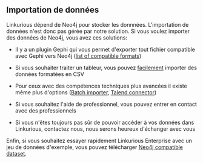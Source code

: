 ## Importation de données

Linkurious dépend de Neo4j pour stocker les donnnées. L'importation de données n'est donc pas gérée par notre solution. Si vous voulez importer des données de Neo4j, vous avez ces solutions: 

* Il y a un plugin Gephi qui vous permet d'exporter tout fichier compatible avec Gephi vers Neo4j ([list of compatible formats](http://gephi.org/users/supported-graph-formats/))

* Si vous souhaiter traiter un tableur, vous pouvez [facilement](http://blog.neo4j.org/2013/03/importing-data-into-neo4j-spreadsheet.html) importer des données formatées en CSV

* Pour ceux avec des compétences techniques plus avancées il existe même plus d'options ([Batch importer](https://github.com/jexp/batch-import), [Talend connector](https://github.com/Zenika/talend-neo4j-connector))

* Si vous souhaitez l'aide de professionnel, vous pouvez entrer en contact avec des  professionnels 

* Si vous n'êtes toujours pas sûr de pouvoir accèder à vos données dans Linkurious, contactez nous, nous serons heureux d'échanger avec vous

Enfin, si vous souhaitez essayer rapidement Linkurious Enterprise avec un jeu de données d'exemple, vous pouvez télécharger [Neo4j compatible dataset](http://neo4j.com/developer/guide-example-data/).
